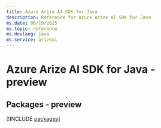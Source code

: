 ```yaml
---
title: Azure Arize AI SDK for Java
description: Reference for Azure Arize AI SDK for Java
ms.date: 06/19/2025
ms.topic: reference
ms.devlang: java
ms.service: arizeai
---
```

# Azure Arize AI SDK for Java - preview
## Packages - preview
[!INCLUDE [packages](arize-ai-index.md)]